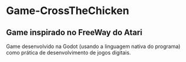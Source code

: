 # Game-CrossTheChicken
## Game inspirado no FreeWay do Atari

Game desenvolvido na Godot (usando a linguagem nativa do programa) como prática de desenvolvimento de jogos digitais.

